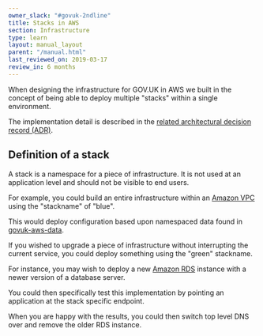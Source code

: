 ```yaml
---
owner_slack: "#govuk-2ndline"
title: Stacks in AWS
section: Infrastructure
type: learn
layout: manual_layout
parent: "/manual.html"
last_reviewed_on: 2019-03-17
review_in: 6 months
---
```


When designing the infrastructure for GOV.UK in AWS we built in the concept of
being able to deploy multiple "stacks" within a single environment.

The implementation detail is described in the
[related architectural decision record (ADR)][adr].

## Definition of a stack

A stack is a namespace for a piece of infrastructure. It is not used at an
application level and should not be visible to end users.

For example, you could build an entire infrastructure within an
[Amazon VPC][amazon-vpc] using the "stackname" of "blue".

This would deploy configuration based upon namespaced data found in
[govuk-aws-data][].

If you wished to upgrade a piece of infrastructure without interrupting the
current service, you could deploy something using the "green" stackname.

For instance, you may wish to deploy a new [Amazon RDS][amazon-rds] instance
with a newer version of a database server.

You could then specifically test this implementation by pointing an application
at the stack specific endpoint.

When you are happy with the results, you could then switch top level DNS over
and remove the older RDS instance.

[adr]: https://github.com/alphagov/govuk-aws/blob/master/doc/architecture/decisions/0015-dns-infrastructure.md
[amazon-vpc]: https://aws.amazon.com/vpc
[amazon-rds]: https://aws.amazon.com/rds/
[govuk-aws-data]: https://github.com/alphagov/govuk-aws-data
